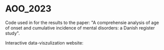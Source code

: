 # AOO_2023
Code used in for the results to the paper: "A comprehensie analysis of age of onset and cumulative incidence of mental disorders: a Danish register study". 

Interactive data-viszulization website:
